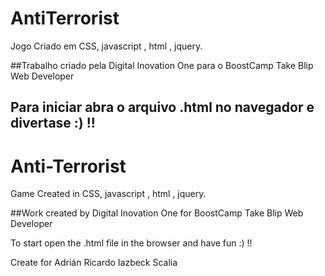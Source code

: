 # AntiTerrorist
Jogo Criado em CSS, javascript , html  , jquery.


##Trabalho criado pela Digital Inovation One para o BoostCamp Take Blip Web Developer

Para iniciar  abra o arquivo .html no navegador e divertase :) !!
------------------------------

# Anti-Terrorist
Game Created in CSS, javascript , html , jquery.


##Work created by Digital Inovation One for BoostCamp Take Blip Web Developer

To start open the .html file in the browser and have fun :) !!

Create for Adrián Ricardo Iazbeck Scalia
